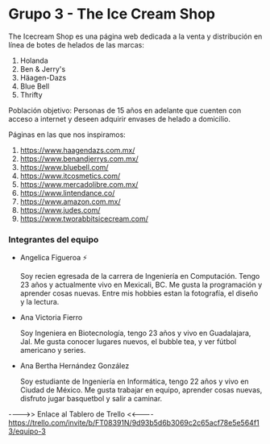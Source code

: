 # Grupo 3 - The Ice Cream Shop

The Icecream Shop es una página web dedicada a la venta y distribución en línea de botes de helados de las marcas: 
1. Holanda
2. Ben & Jerry's
3. Häagen-Dazs
4. Blue Bell
5. Thrifty

Población objetivo: 
Personas de 15 años en adelante que cuenten con acceso a internet y deseen adquirir envases de helado a domicilio.

Páginas en las que nos inspiramos:
1. https://www.haagendazs.com.mx/
2. https://www.benandjerrys.com.mx/
3. https://www.bluebell.com/
4. https://www.itcosmetics.com/
5. https://www.mercadolibre.com.mx/
6. https://www.lintendance.co/
7. https://www.amazon.com.mx/
8. https://www.judes.com/
9. https://www.tworabbitsicecream.com/ 


### Integrantes del equipo
* Angelica Figueroa :zap:

  Soy recien egresada de la carrera de Ingeniería en Computación. Tengo 23 años y actualmente vivo en Mexicali, BC. Me gusta la programación y aprender cosas nuevas. Entre mis hobbies estan la fotografía, el diseño y la lectura.
  
 * Ana Victoria Fierro
 
    Soy Ingeniera en Biotecnología, tengo 23 años y vivo en Guadalajara, Jal. Me gusta conocer lugares nuevos, el bubble tea, y ver fútbol americano y series. 

* Ana Bertha Hernández González
    
    Soy estudiante de Ingeniería en Informática, tengo 22 años y vivo en Ciudad de México. Me gusta trabajar en equipo, aprender cosas nuevas, disfruto jugar basquetbol y salir a caminar.

---->> Enlace al Tablero de Trello <<----
https://trello.com/invite/b/FT08391N/9d93b5d6b3069c2c65acf78e5e564f13/equipo-3
